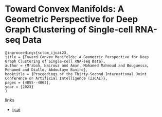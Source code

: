 # Toward Convex Manifolds: A Geometric Perspective for Deep Graph Clustering of Single-cell RNA-seq Data

```
@inproceedings{sctcm_ijcai23,
title = {Toward Convex Manifolds: A Geometric Perspective for Deep Graph Clustering of Single-cell RNA-seq Data},
author = {Mrabah, Nairouz and Amar, Mohamed Mahmoud and Bouguessa, Mohamed and Diallo, Abdoulaye Banire},
booktitle = {Proceedings of the Thirty-Second International Joint Conference on Artificial Intelligence (IJCAI)},
pages = {4855--4863},
year = {2023}
}
```

links
- [ijcai](https://www.ijcai.org/proceedings/2023/540)
